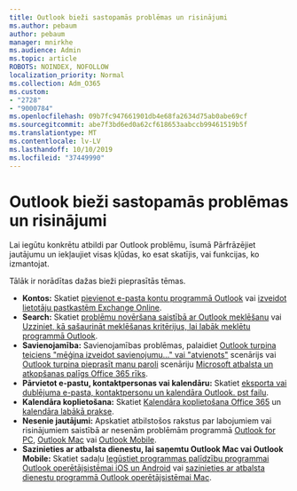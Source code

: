 ```yaml
---
title: Outlook bieži sastopamās problēmas un risinājumi
ms.author: pebaum
author: pebaum
manager: mnirkhe
ms.audience: Admin
ms.topic: article
ROBOTS: NOINDEX, NOFOLLOW
localization_priority: Normal
ms.collection: Adm_O365
ms.custom:
- "2728"
- "9000784"
ms.openlocfilehash: 09b7fc947661901db4e68fa2634d75ab0abe69cf
ms.sourcegitcommit: abe7f3bd6ed0a62cf618653aabccb99461519b5f
ms.translationtype: MT
ms.contentlocale: lv-LV
ms.lasthandoff: 10/10/2019
ms.locfileid: "37449990"
---
```

# <a name="outlook-common-issues-and-resolutions"></a>Outlook bieži sastopamās problēmas un risinājumi

Lai iegūtu konkrētu atbildi par Outlook problēmu, īsumā Pārfrāzējiet jautājumu un iekļaujiet visas kļūdas, ko esat skatījis, vai funkcijas, ko izmantojat.

Tālāk ir norādītas dažas bieži pieprasītās tēmas.

- **Kontos:** Skatiet [pievienot e-pasta kontu programmā Outlook](https://support.office.com/article/6e27792a-9267-4aa4-8bb6-c84ef146101b) vai [izveidot lietotāju pastkastēm Exchange Online](https://docs.microsoft.com/Exchange/recipients-in-exchange-online/create-user-mailboxes).
- **Search:** Skatiet [problēmu novēršana saistībā ar Outlook meklēšanu](https://support.office.com/article/2556b11f-f4d8-46be-b0a7-de33a3f4f066) vai [Uzziniet, kā sašaurināt meklēšanas kritērijus, lai labāk meklētu programmā Outlook](https://support.office.com/article/D824D1E9-A255-4C8A-8553-276FB895A8DA).
- **Savienojamība:** Savienojamības problēmas, palaidiet [Outlook turpina teiciens "mēģina izveidot savienojumu..." vai "atvienots"](https://aka.ms/SaRA-OutlookDisconnect) scenārijs vai [Outlook turpina pieprasīt manu paroli](https://aka.ms/SaRA-OutlookPwdPrompt) scenāriju [Microsoft atbalsta un atkopšanas palīgs Office 365 rīks](https://diagnostics.outlook.com/#/).
- **Pārvietot e-pastu, kontaktpersonas vai kalendāru:** Skatiet [eksporta vai dublējuma e-pasta, kontaktpersonu un kalendāra Outlook. pst failu](https://support.office.com/article/14252b52-3075-4e9b-be4e-ff9ef1068f91).
- **Kalendāra koplietošana:** Skatiet [Kalendāra koplietošana Office 365](https://support.office.com/article/b576ecc3-0945-4d75-85f1-5efafb8a37b4) un [kalendāra labākā prakse](https://support.office.com/article/D93F72D3-2361-4E0D-8D6A-5C4939C17F39).
- **Nesenie jautājumi:** Apskatiet atbilstošos rakstus par labojumiem vai risinājumiem saistībā ar nesenām problēmām programmā [Outlook for PC](https://support.office.com/article/ecf61305-f84f-4e13-bb73-95a214ac1230), [Outlook Mac](https://support.office.com/article/54afa5e3-db38-422a-9d94-3b55330ded8e) vai [Outlook Mobile](https://support.office.com/article/a264ef01-9c88-48fb-9285-7017e4f31f02).
- **Sazinieties ar atbalsta dienestu, lai saņemtu Outlook Mac vai Outlook Mobile:** Skatiet sadaļu [Iegūstiet programmas palīdzību programmai Outlook operētājsistēmai iOS un Android](https://support.office.com/article/218a22d1-9fa5-4889-b689-de1c63493243) vai [sazinieties ar atbalsta dienestu programmā Outlook operētājsistēmai Mac](https://support.office.com/article/d0410177-8e65-4487-93f7-206a3a3d71a8).